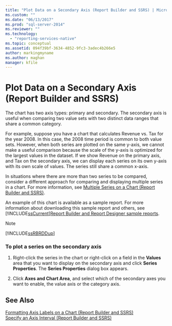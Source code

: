 ```yaml
---
title: "Plot Data on a Secondary Axis (Report Builder and SSRS) | Microsoft Docs"
ms.custom: ""
ms.date: "06/13/2017"
ms.prod: "sql-server-2014"
ms.reviewer: ""
ms.technology: 
  - "reporting-services-native"
ms.topic: conceptual
ms.assetid: 094f39bf-3634-4852-9fc3-3adec4b266e5
author: markingmyname
ms.author: maghan
manager: kfile
---
```

# Plot Data on a Secondary Axis (Report Builder and SSRS)
  The chart has two axis types: primary and secondary. The secondary axis is useful when comparing two value sets with two distinct data ranges that share a common category.  
  
 For example, suppose you have a chart that calculates Revenue vs. Tax for the year 2008. In this case, the 2008 time period is common to both value sets. However, when both series are plotted on the same y-axis, we cannot make a useful comparison because the scale of the y-axis is optimized for the largest values in the dataset. If we show Revenue on the primary axis, and Tax on the secondary axis, we can display each series on its own y-axis with its own scale of values. The series still share a common x-axis.  
  
 In situations where there are more than two series to be compared, consider a different approach for comparing and displaying multiple series in a chart. For more information, see [Multiple Series on a Chart &#40;Report Builder and SSRS&#41;](multiple-series-on-a-chart-report-builder-and-ssrs.md).  
  
 An example of this chart is available as a sample report. For more information about downloading this sample report and others, see [!INCLUDE[ssCurrent](../../includes/sscurrent-md.md)][Report Builder and Report Designer sample reports](https://go.microsoft.com/fwlink/?LinkId=198283).  
  
> [!NOTE]  
>  [!INCLUDE[ssRBRDDup](../../includes/ssrbrddup-md.md)]  
  
### To plot a series on the secondary axis  
  
1.  Right-click the series in the chart or right-click on a field in the **Values** area that you want to display on the secondary axis and click **Series Properties**. The **Series Properties** dialog box appears.  
  
2.  Click **Axes and Chart Area**, and select which of the secondary axes you want to enable, the value axis or the category axis.  
  
## See Also  
 [Formatting Axis Labels on a Chart &#40;Report Builder and SSRS&#41;](formatting-axis-labels-on-a-chart-report-builder-and-ssrs.md)   
 [Specify an Axis Interval &#40;Report Builder and SSRS&#41;](specify-an-axis-interval-report-builder-and-ssrs.md)  
  
  
